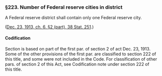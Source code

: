 ### §223. Number of Federal reserve cities in district ###

A Federal reserve district shall contain only one Federal reserve city.

([Dec. 23, 1913, ch. 6, §2 (part), 38 Stat. 251](/statviewer.htm?volume=38&page=251).)

#### Codification ####

Section is based on part of the first par. of section 2 of act Dec. 23, 1913. Some of the other provisions of the first par. are classified to section 222 of this title, and some were not included in the Code. For classification of other pars. of section 2 of this Act, see Codification note under section 222 of this title.